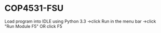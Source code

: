 COP4531-FSU
===========
Load program into IDLE using Python 3.3
	->click Run in the menu bar
		->click "Run Module F5" OR click F5